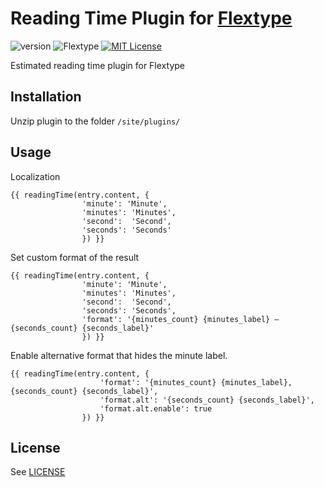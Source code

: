 # Reading Time Plugin for [Flextype](http://flextype.org/)
![version](https://img.shields.io/badge/version-1.3.0-brightgreen.svg?style=flat-square "Version")
![Flextype](https://img.shields.io/badge/Flextype-0.9.6-green.svg?style=flat-square "Flextype Version")
[![MIT License](https://img.shields.io/badge/license-MIT-blue.svg?style=flat-square)](https://github.com/flextype-plugins/reading-time/blob/master/LICENSE.txt)

Estimated reading time plugin for Flextype

## Installation
Unzip plugin to the folder `/site/plugins/`

## Usage

Localization  

```
{{ readingTime(entry.content, {
                'minute': 'Minute',
                'minutes': 'Minutes',
                'second':  'Second',
                'seconds': 'Seconds'
                }) }}
```

Set custom format of the result   

```
{{ readingTime(entry.content, {
                'minute': 'Minute',
                'minutes': 'Minutes',
                'second':  'Second',
                'seconds': 'Seconds',
                'format': '{minutes_count} {minutes_label} – {seconds_count} {seconds_label}'
                }) }}
```

Enable alternative format that hides the minute label.

```
{{ readingTime(entry.content, {
                    'format': '{minutes_count} {minutes_label}, {seconds_count} {seconds_label}',
                    'format.alt': '{seconds_count} {seconds_label}',
                    'format.alt.enable': true
                }) }}
```

## License
See [LICENSE](https://github.com/flextype-plugins/reading-time/blob/master/LICENSE)
